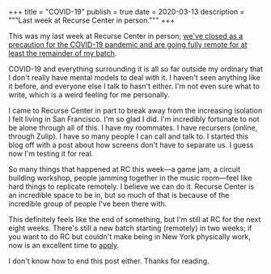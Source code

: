 +++
title = "COVID-19"
publish = true
date = 2020-03-13
description = """Last week at Recurse Center in person."""
+++

This was my last week at Recurse Center in person; [we've closed as a precaution
for the COVID-19 pandemic and are going fully remote for at least the remainder
of my batch][closure].

COVID-19 and everything surrounding it is all so far outside my ordinary that I
don't really have mental models to deal with it. I haven't seen anything like it
before, and everyone else I talk to hasn't either. I'm not even sure what to
write, which is a weird feeling for me personally.

I came to Recurse Center in part to break away from the increasing isolation I
felt living in San Francisco. I'm so glad I did. I'm incredibly fortunate to not
be alone through all of this. I have my roommates. I have recursers (online,
through Zulip). I have so many people I can call and talk to. I started this
blog off with a post about how screens don't have to separate us. I guess now
I'm testing it for real.

So many things that happened at RC this week—a game jam, a circuit building
workshop, people jamming together in the music room—feel like hard things to
replicate remotely. I believe we can do it. Recurse Center is an incredible
space to be in, but so much of that is because of the incredible group of people
I've been there with.

This definitely feels like the end of something, but I'm still at RC for the
next eight weeks. There's still a new batch starting (remotely) in two weeks; if
you want to do RC but couldn't make being in New York physically work, now is an
excellent time to [apply][scout].

I don't know how to end this post either. Thanks for reading.

[closure]: https://www.recurse.com/blog/152-RC-is-online-only-until-at-least-May
[scout]: https://www.recurse.com/scout/click?t=0ed1e008055df394a2f2f5f6115f74af
